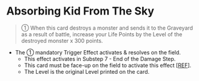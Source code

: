 # Absorbing Kid From The Sky

> ① When this card destroys a monster and sends it to the Graveyard as a result of battle, increase your Life Points by the Level of the destroyed monster x 300 points.

*   The ① mandatory Trigger Effect activates & resolves on the field.
    *   This effect activates in Substep 7 - End of the Damage Step.
    *   This card must be face-up on the field to activate this effect \[[REF](https://www.edisonformat.com/home/basic-strategy-will-it-trigger)\].
    *   The Level is the original Level printed on the card.
